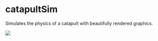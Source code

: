 # catapultSim
Simulates the physics of a catapult with beautifully rendered graphics.

![](catapultGIF.gif)
